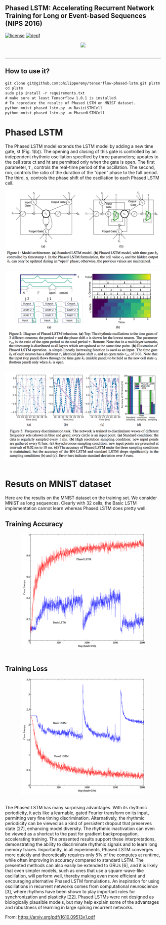 ## Phased LSTM: Accelerating Recurrent Network Training for Long or Event-based Sequences (NIPS 2016)
[![license](https://img.shields.io/badge/License-MIT-brightgreen.svg)](https://github.com/philipperemy/keras-attention-mechanism/blob/master/LICENSE) [![dep1](https://img.shields.io/badge/Tensorflow-1.2+-blue.svg)](https://www.tensorflow.org/)

<div align="center">
  <img src="https://www.tensorflow.org/images/tf_logo_transp.png" width="200"><br><br>
</div>

<hr/>

## How to use it?
```
git clone git@github.com:philipperemy/tensorflow-phased-lstm.git plstm
cd plstm
sudo pip install -r requirements.txt
# make sure at least Tensorflow 1.0.1 is installed.
# To reproduce the results of Phased LSTM on MNIST dataset.
python mnist_phased_lstm.py -m BasicLSTMCell
python mnist_phased_lstm.py -m PhasedLSTMCell
```

# Phased LSTM

The Phased LSTM model extends the LSTM model by adding a new time gate, kt (Fig. 1(b)). The
opening and closing of this gate is controlled by an independent rhythmic oscillation specified by
three parameters; updates to the cell state ct and ht are permitted only when the gate is open. The
first parameter, τ , controls the real-time period of the oscillation. The second, ron, controls the ratio
of the duration of the “open” phase to the full period. The third, s, controls the phase shift of the
oscillation to each Phased LSTM cell.

<div align="center">
  <img src="fig/fig1.png"><br><br>
</div>

<div align="center">
  <img src="fig/fig2.png"><br><br>
</div>

<div align="center">
  <img src="fig/fig3.png"><br><br>
</div>


# Resuts on MNIST dataset

Here are the results on the MNIST dataset on the training set. We consider MNIST as long sequences. Clearly with 32 cells, the Basic LSTM implementation cannot learn whereas Phased LSTM does pretty well.

## Training Accuracy
<div align="center">
  <img src="fig/mnist_acc.png" width="400"><br><br>
</div>

## Training Loss
<div align="center">
  <img src="fig/mnist_ce.png" width="400"><br><br>
</div>

The Phased LSTM has many surprising advantages. With its rhythmic periodicity, it acts like a
learnable, gated Fourier transform on its input, permitting very fine timing discrimination. Alternatively,
the rhythmic periodicity can be viewed as a kind of persistent dropout that preserves state [27],
enhancing model diversity. The rhythmic inactivation can even be viewed as a shortcut to the past
for gradient backpropagation, accelerating training. The presented results support these interpretations,
demonstrating the ability to discriminate rhythmic signals and to learn long memory traces.
Importantly, in all experiments, Phased LSTM converges more quickly and theoretically requires
only 5% of the computes at runtime, while often improving in accuracy compared to standard LSTM.
The presented methods can also easily be extended to GRUs [6], and it is likely that even simpler
models, such as ones that use a square-wave-like oscillation, will perform well, thereby making even
more efficient and encouraging alternative Phased LSTM formulations. An inspiration for using
oscillations in recurrent networks comes from computational neuroscience [3], where rhythms have
been shown to play important roles for synchronization and plasticity [22]. Phased LSTMs were
not designed as biologically plausible models, but may help explain some of the advantages and
robustness of learning in large spiking recurrent networks.

From: https://arxiv.org/pdf/1610.09513v1.pdf
